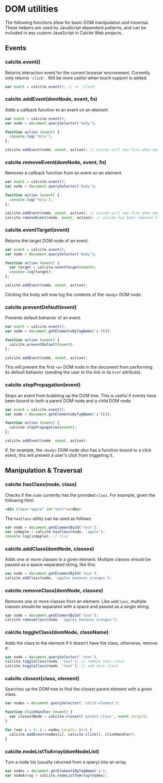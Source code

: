 # DOM utilities

The following functions allow for basic DOM manipulation and traversal. These helpers are used by JavaScript dependent patterns, and can be included in any custom JavaScript in Calcite Web projects.

## Events

### calcite.event()

Returns interaction event for the current browser environment. Currently only returns `'click'`. Will be more useful when touch support is added.

```js
var event = calcite.event(); // => 'click'
```

### calcite.addEvent(domNode, event, fn)

Adds a callback function to an event on an element.

```js
var event = calcite.event();
var node = document.querySelector('body');

function action (event) {
  console.log('hola');
};

calcite.addEvent(node, event, action); // action will now fire when body is clicked
```

### calcite.removeEvent(domNode, event, fn)

Removes a callback function from an event on an element.

```js
var event = calcite.event();
var node = document.querySelector('body');

function action (event) {
  console.log('hola');
};

calcite.addEvent(node, event, action); // action will now fire when body is clicked
calcite.removeEvent(node, event, action); // action has been removed from body click event
```

### calcite.eventTarget(event)

Returns the target DOM node of an event.

```js
var event = calcite.event();
var node = document.querySelector('body');

function action (event) {
  var target = calcite.eventTarget(event);
  console.log(target);
};

calcite.addEvent(node, event, action);
```

Clicking the body will now log the contents of the `<body>` DOM node.

### calcite.preventDefault(event)

Prevents default behavior of an event.

```js
var event = calcite.event();
var node = document.getElementsByTagName('a')[0];

function action (event) {
  calcite.preventDefault(event);
};

calcite.addEvent(node, event, action);
```

This will prevent the first `<a>` DOM node in the document from performing its default behavior (sending the user to the link in its `href` attribute).

### calcite.stopPropagation(event)

Stops an event from bubbling up the DOM tree. This is useful if events have been bound to both a parent DOM node and a child DOM node.

```js
var event = calcite.event();
var node = document.getElementsByTagName('a')[0];

function action (event) {
  calcite.stopPropagation(event);
};

calcite.addEvent(node, event, action);
```

If, for example, the `<body>` DOM node also has a function bound to a click event, this will prevent a user's click from triggering it.

## Manipulation & Traversal

### calcite.hasClass(node, class)

Checks if the `node` currently has the provided `class`. For example, given the following html:

```html
<div class="apple" id="test"></div>
```

The `hasClass` utility can be used as follows:

```js
var node = document.getElementById('test');
var isApple = calcite.hasClass(node, 'apple');
console.log(isApple); // true
```

### calcite.addClass(domNode, classes)

Adds one or more classes to a given element. Multiple classes should be passed as a space-separated string, like this:

```js
var node = document.getElementById('test');
calcite.addClass(node, 'apples bananas oranges');
```

### calcite.removeClass(domNode, classes)

Removes one or more classes from an element. Like `addClass`, multiple classes should be separated with a space and passed as a single string:

```js
var node = document.getElementById('test');
calcite.removeClass(node, 'apples bananas oranges');
```

### calcite.toggleClass(domNode, className)

Adds the class to the element if it doesn't have the class, otherwise, remove it:

```js
var node = document.querySelector('.test');
calcite.toggleClass(node, 'test'); // remove test class
calcite.toggleClass(node, 'test'); // add test class
```

### calcite.closest(class, element)

Searches up the DOM tree to find the closest parent element with a given class.

```js
var nodes = document.querySelector('.child-element');

function clickHandler (event) {
  var closestNode = calcite.closest('parent-class', event.target);
}

for (var i = 0; i < nodes.length; i++) {
  calcite.addEvent(nodes[i], calcite.click(), clickHandler);
}
```

### calcite.nodeListToArray(domNodeList)

Turn a node list (usually returned from a query) into an array.

```js
var nodes = document.getElementsByTagName('a');
var nodeArray = calcite.nodeListToArray(nodes);
```

